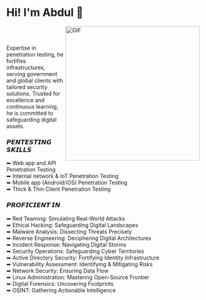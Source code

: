 
  <h1> Hi! I'm Abdul 👋 </h1>
</div>

<img align="right" alt="GIF" src="https://media.giphy.com/media/yUuiIE0Pt8e7AxyvX2/giphy.gif" width="350" height="350" />
<br/><br/>

Expertise in penetration testing, he fortifies infrastructures, serving government and global clients with tailored security solutions. Trusted for excellence and continuous learning, he is committed to safeguarding digital assets.


### 𝙋𝙀𝙉𝙏𝙀𝙎𝙏𝙄𝙉𝙂 𝙎𝙆𝙄𝙇𝙇𝙎 <br>
➥ Web app and API Penetration Testing <br>
➥ Internal network & IoT Penetration Testing <br>
➥ Mobile app (Android/iOS) Penetration Testing <br>
➥ Thick & Thin Client Penetration Testing <br>

### 𝙋𝙍𝙊𝙁𝙄𝘾𝙄𝙀𝙉𝙏 𝙄𝙉 <br>
➥ Red Teaming: Simulating Real-World Attacks <br>
➥ Ethical Hacking: Safeguarding Digital Landscapes <br>
➥ Malware Analysis: Dissecting Threats Precisely <br>
➥ Reverse Engineering: Deciphering Digital Architectures <br>
➥ Incident Response: Navigating Digital Storms <br>
➥ Security Operations: Safeguarding Cyber Territories <br>
➥ Active Directory Security: Fortifying Identity Infrastructure <br>
➥ Vulnerability Assessment: Identifying & Mitigating Risks <br>
➥ Network Security: Ensuring Data Flow <br>
➥ Linux Administration: Mastering Open-Source Frontier <br>
➥ Digital Forensics: Uncovering Footprints <br>
➥ OSINT: Gathering Actionable Intelligence <br>
